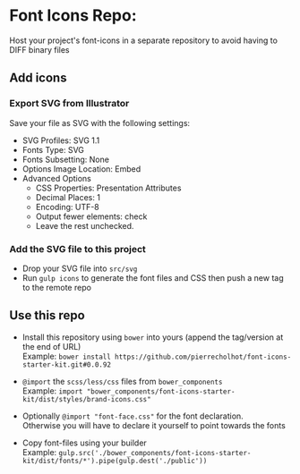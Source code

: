 
Font Icons Repo:
================
Host your project's font-icons in a separate repository to avoid having to DIFF binary files


## Add icons

### Export SVG from Illustrator

Save your file as SVG with the following settings:

- SVG Profiles: SVG 1.1
- Fonts Type: SVG
- Fonts Subsetting: None
- Options Image Location: Embed
- Advanced Options
	- CSS Properties: Presentation Attributes
	- Decimal Places: 1
	- Encoding: UTF-8
	- Output fewer elements: check
	- Leave the rest unchecked.

### Add the SVG file to this project

- Drop your SVG file into `src/svg`
- Run `gulp icons` to generate the font files and CSS then push a new tag to the remote repo


## Use this repo

- Install this repository using `bower` into yours (append the tag/version at the end of URL)  
	Example: `bower install https://github.com/pierrecholhot/font-icons-starter-kit.git#0.0.92`

- `@import` the `scss/less/css` files from `bower_components`  
	Example: `import "bower_components/font-icons-starter-kit/dist/styles/brand-icons.css"`

- Optionally `@import "font-face.css"` for the font declaration.  
	Otherwise you will have to declare it yourself to point towards the fonts

- Copy font-files using your builder  
	Example: `gulp.src('./bower_components/font-icons-starter-kit/dist/fonts/*').pipe(gulp.dest('./public'))`
